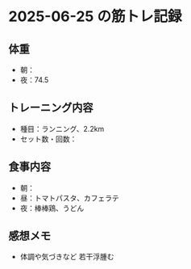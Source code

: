 # 2025-06-25 の筋トレ記録

## 体重
- 朝：
- 夜：74.5

## トレーニング内容
- 種目：ランニング、2.2km
- セット数・回数：

## 食事内容
- 朝：
- 昼：トマトパスタ、カフェラテ
- 夜：棒棒鶏、うどん

## 感想メモ
- 体調や気づきなど
若干浮腫む